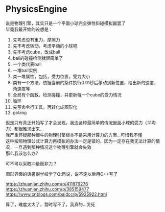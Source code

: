 # PhysicsEngine

说是物理引擎，其实只是一个平面小球完全弹性斜碰模拟器罢了\
毕竟我最开始的设想是：
1. 先考虑没有重力，摩擦力
2. 先不考虑转动，考虑平动的小球吧 
3. 先不考虑cube，改成ball 
4. ball的碰撞检测就很简单了
5. 一个类代表ball
6. 一堆ball实例
7. 类一堆属性，包括，受力位置，受力大小
8. 类有一个方法，依据当前的条件执行0.01秒后移动到新位置，给出新的速度，角速度等
9. 全局有个函数，检测碰撞，并更新每一个cube的受力情况
10. 循环 
11. 先写命令行工具，再转化成图形化 
12. golang

但是只有真正开始写了才会发现，我连这种最简单的情况里面小球的受力（平均力）都很难求出来...\
我严重怀疑那种很牛的物理引擎根本不是采用计算力的方案...可惜我不懂\
这种按照物理公式计算力再模拟的办法一定是错的，因为一定存在我无法计算的情况，一旦遇到那种情况这个物理引擎就会失效\
那么我该怎么办?

可不可以采取冲量而非力？

图形界面的话暑假学校学了Qt再说，说不定以后用C++写了

https://zhuanlan.zhihu.com/p/411876276
https://zhuanlan.zhihu.com/p/385159477
https://www.cnblogs.com/bajdcc/p/5925922.html

算了，难度太大了，暂时写不了。我真的...哭死
